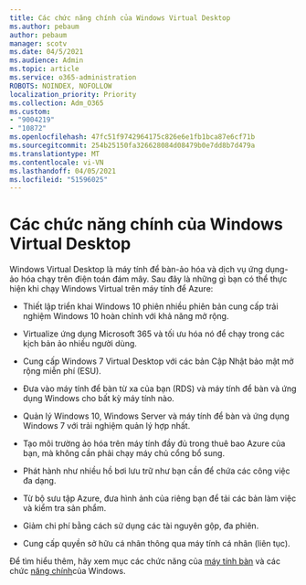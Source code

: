 ```yaml
---
title: Các chức năng chính của Windows Virtual Desktop
ms.author: pebaum
author: pebaum
manager: scotv
ms.date: 04/5/2021
ms.audience: Admin
ms.topic: article
ms.service: o365-administration
ROBOTS: NOINDEX, NOFOLLOW
localization_priority: Priority
ms.collection: Adm_O365
ms.custom:
- "9004219"
- "10872"
ms.openlocfilehash: 47fc51f9742964175c826e6e1fb1bca87e6cf71b
ms.sourcegitcommit: 254b25150fa326628084d08479b0e7dd8b7d479a
ms.translationtype: MT
ms.contentlocale: vi-VN
ms.lasthandoff: 04/05/2021
ms.locfileid: "51596025"
---
```

# <a name="key-capabilities-of-windows-virtual-desktop"></a>Các chức năng chính của Windows Virtual Desktop


Windows Virtual Desktop là máy tính để bàn-ảo hóa và dịch vụ ứng dụng-ảo hóa chạy trên điện toán đám mây. Sau đây là những gì bạn có thể thực hiện khi chạy Windows Virtual trên máy tính để Azure:

- Thiết lập triển khai Windows 10 phiên nhiều phiên bản cung cấp trải nghiệm Windows 10 hoàn chỉnh với khả năng mở rộng.

- Virtualize ứng dụng Microsoft 365 và tối ưu hóa nó để chạy trong các kịch bản ảo nhiều người dùng.

- Cung cấp Windows 7 Virtual Desktop với các bản Cập Nhật bảo mật mở rộng miễn phí (ESU).

- Đưa vào máy tính để bàn từ xa của bạn (RDS) và máy tính để bàn và ứng dụng Windows cho bất kỳ máy tính nào.

- Quản lý Windows 10, Windows Server và máy tính để bàn và ứng dụng Windows 7 với trải nghiệm quản lý hợp nhất. 

- Tạo môi trường ảo hóa trên máy tính đầy đủ trong thuê bao Azure của bạn, mà không cần phải chạy máy chủ cổng bổ sung.

- Phát hành như nhiều hồ bơi lưu trữ như bạn cần để chứa các công việc đa dạng.

- Từ bộ sưu tập Azure, đưa hình ảnh của riêng bạn để tải các bản làm việc và kiểm tra sản phẩm. 

- Giảm chi phí bằng cách sử dụng các tài nguyên gộp, đa phiên. 

- Cung cấp quyền sở hữu cá nhân thông qua máy tính cá nhân (liên tục).

Để tìm hiểu thêm, hãy xem mục các chức năng của [máy tính bàn](https://go.microsoft.com/fwlink/?linkid=2127033) và các chức [năng chính](https://docs.microsoft.com/azure/virtual-desktop/overview#key-capabilities)của Windows.